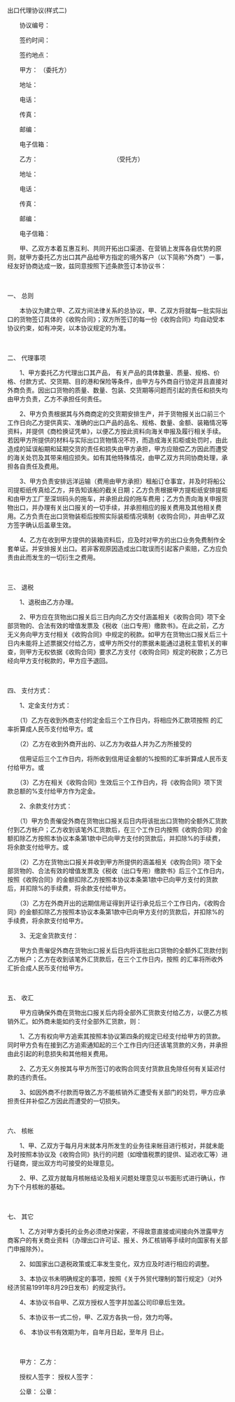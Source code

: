 



出口代理协议(样式二)



 

　　协议编号：

　　签约时间：

　　签约地点：　　

　　甲方： （委托方）

　　地址：

　　电话：

　　传真： 

　　邮编：

　　电子信箱：　　

　　乙方：　　　　　　　　　　　　 （受托方）

　　地址：

　　电话： 

　　传真：

　　邮编：

　　电子信箱：　　

　　甲、乙双方本着互惠互利、共同开拓出口渠道、在营销上发挥各自优势的原则，就甲方委托乙方出口其产品给甲方指定的境外客户（以下简称"外商"）一事，经友好协商达成一致，兹同意按照下述条款签订本协议书：

　　

一、
总则

　　本协议为建立甲、乙双方间法律关系的总协议，甲、乙双方将就每一批实际出口的货物签订具体的《收购合同》；双方所签订的每一份《收购合同》均自动受本协议约束，如有冲突，以本协议规定的为准。

　　

二、
代理事项

　　1、甲方委托乙方代理出口其产品， 有关产品的具体数量、质量、规格、价格、付款方式、交货期、目的港和保险等条件，由甲方与外商自行协定并且直接对外商负责。因出口货物的质量、数量、包装、交货期等问题而引起的责任和损失均由甲方负责，乙方不承担任何责任。

　　2、甲方负责根据其与外商商定的交货期安排生产，并于货物报关出口前三个工作日向乙方提供真实、准确的出口产品的品名、规格、数量、金额、装箱情况等资料，并提供《商检换证凭单》，以便乙方按此资料向海关申报及履行相关手续。若因甲方所提供的材料与实际出口货物情况不符，而造成海关扣柜或处罚时，由此造成的延误船期和延期交货的责任和损失由甲方承担，甲方应赔偿乙方因此而遭受的海关处罚及其带来相应损失。如有其他特殊情况，由甲乙双方共同协商处理，承担各自责任及费用。

　　3、甲方负责安排远洋运输（费用由甲方承担）租船订仓事宜，并及时将船公司提柜纸传真给乙方，并告知该船的截关日期；乙方负责根据甲方提柜纸安排提柜和由甲方工厂至深圳码头的拖车，并承担此段的拖车费用；乙方负责向海关申报货物出口，并办理有关出口报关的一切手续，并承担相应的报关费用及其他相关费用。乙方负责在出口货物装柜后按照实际装柜情况填制《收购合同》，并由甲乙双方签字确认后盖章生效。

　　4、乙方在收到甲方提供的装箱资料后，应及时对甲方的出口业务免费制作全套单证。并安排报关出口。若非客观原因造成出口耽误而引起客户索赔，乙方应负责由此而发生的一切衍生之费用。

　　

三、
退税

　　1、退税由乙方办理。

　　2、甲方应在货物出口报关后三日内向乙方交付涵盖相关《收购合同》项下全部货物的、合法有效的增值发票及《税收（出口专用）缴款书》。在此之前，乙方无义务向甲方支付相关《收购合同》中规定的税款。如甲方在货物出口报关后三十日内未能将上述票据交付给乙方，或甲方所交付的票据未能通过退税主管机关的审查，则甲方无权依据《收购合同》要求乙方支付《收购合同》规定的税款；乙方已经向甲方支付税款的，甲方应予退回。

　　

四、
支付方式：

　　1、定金支付方式：

　　（1）乙方在收到外商支付的定金后三个工作日内，将相应外汇款项按照 的汇率折算成人民币支付给甲方。或

　　（2）乙方在收到外商开出的、以乙方为收益人并为乙方所接受的

　　信用证后三个工作日内，将所收到信用证金额的%按照的汇率折算成人民币支付给甲方。或

　　（3）乙方在相关《收购合同》生效后三个工作日内，将《收购合同》项下货款总额的%支付给甲方作为定金。

　　2、余款支付方式：

　　（1）甲方负责催促外商在货物出口报关后日内将该批出口货物的全额外汇货款付到乙方帐户；乙方收到该笔外汇货款后，在三个工作日内按照《收购合同》的金额扣除乙方按照本协议本条第1款中已向甲方支付的货款后，并扣除%的手续费，将余款支付给甲方。或

　　（2）乙方在货物出口报关并收到甲方所提供的涵盖相关《收购合同》项下全部货物的、合法有效的增值发票及《税收（出口专用）缴款书》后三个工作日内，按照《收购合同》的金额扣除乙方按照本协议本条第1款中已向甲方支付的货款后，并扣除%的手续费，将余款支付给甲方。

　　（3）乙方在外商开出的远期信用证得到开证行承兑后三个工作日内，《收购合同》的金额扣除乙方按照本协议本条第1款中已向甲方支付的货款后，并扣除%的手续费，将余款支付给甲方。

　　3、无定金货款支付：

　　甲方负责催促外商在货物出口报关后日内将该批出口货物的全额外汇货款付到乙方帐户；乙方在收到该笔外汇货款后，在三个工作日内，按照 的汇率将所收外汇折合成人民币支付给甲方。

　　

五、
收汇

　　甲方应确保外商在货物出口报关后内将全部外汇货款支付给乙方，以便乙方核销外汇。如外商未能如约支付全部外汇货款，则：

　　1、乙方有权向甲方追索其按照本协议第四条的规定已经支付给甲方的货款。同时甲方负有在接到乙方追索通知起的三个工作日内归还该笔货款的义务，并承担由此引起的利息损失和其他相关费用。

　　2、乙方无义务按其与甲方所签订的收购合同支付货款且免除任何有关延迟付款的违约责任。

　　3、如因外商不付款而导致乙方不能核销外汇遭受有关部门的处罚，甲方应承担责任并补偿乙方因此而遭受的一切损失。

　　

六、
核帐

　　1、甲、乙双方于每月月末就本月所发生的业务往来帐目进行核对，并就未能及时按照本协议及《收购合同》执行的问题（如增值税票的提供、延迟收汇等）进行磋商，提出双方均可接受的处理意见。

　　2、甲、乙双方就每月核帐结论及相关问题处理意见以书面形式进行确认，作为下个月核帐的基础。

　　

七、
其它

　　1、乙方对甲方委托的业务必须绝对保密，不得故意直接或间接向外泄露甲方商客户的有关商业资料（办理出口许可证、报关、外汇核销等手续时向国家有关部门申报除外）。

　　2、如国家出口退税政策或汇率发生变化，双方应及时进行相应的调整。

　　3、本协议书未明确规定的事项，按照《关于外贸代理制的暂行规定》（对外经济贸易1991年8月29日发布）的规定执行。

　　4、本协议书自甲、乙双方授权人签字并加盖公司印章后生效。

　　5、本协议书一式二份，甲、乙双方各执一份，效力均等。

　　6、 本协议书有效期为年，自年月日起，至年月 日止。　　

　　

　　甲方： 乙方：

　　授权人签字： 授权人签字：

　　公章： 公章：